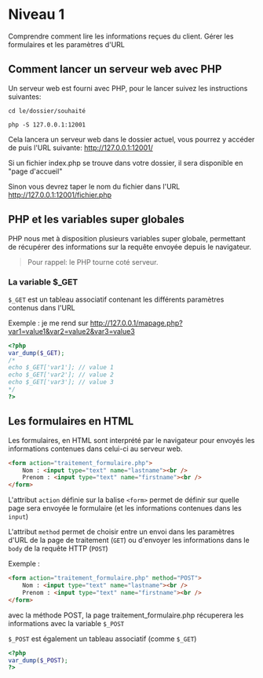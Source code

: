 #  Niveau 1

Comprendre comment lire les informations reçues du client.
Gérer les formulaires et les paramètres d'URL

## Comment lancer un serveur web avec PHP

Un serveur web est fourni avec PHP, pour le lancer suivez les instructions suivantes:

```
cd le/dossier/souhaité

php -S 127.0.0.1:12001
```

Cela lancera un serveur web dans le dossier actuel, vous pourrez y accéder de puis l'URL suivante:
http://127.0.0.1:12001/

Si un fichier index.php se trouve dans votre dossier, il sera disponible en "page d'accueil"

Sinon vous devrez taper le nom du fichier dans l'URL http://127.0.0.1:12001/fichier.php


##  PHP et les variables super globales

PHP nous met à disposition plusieurs variables super globale, permettant de récupérer des informations sur la requête envoyée depuis le navigateur.

> Pour rappel: le PHP tourne coté serveur.

### La variable $_GET

`$_GET` est un tableau associatif contenant les différents paramètres contenus dans l'URL

Exemple :
je me rend sur http://127.0.0.1/mapage.php?var1=value1&var2=value2&var3=value3
```php
<?php
var_dump($_GET);
/*
echo $_GET['var1']; // value 1
echo $_GET['var2']; // value 2
echo $_GET['var3']; // value 3
*/
?>
```

## Les formulaires en HTML

Les formulaires, en HTML sont interprété par le navigateur pour envoyés les informations contenues dans celui-ci au serveur web.

```html
<form action="traitement_formulaire.php">
	Nom : <input type="text" name="lastname"><br />
	Prenom : <input type="text" name="firstname"><br />
</form>
```

L'attribut `action` définie sur la balise `<form>` permet de définir sur quelle page sera envoyée le formulaire (et les informations contenues dans les `input`)

L'attribut `method` permet de choisir entre un envoi dans les paramètres d'URL de la page de traitement (`GET`)
ou d'envoyer les informations dans le `body` de la requête HTTP (`POST`)

Exemple :
```html
<form action="traitement_formulaire.php" method="POST">
	Nom : <input type="text" name="lastname"><br />
	Prenom : <input type="text" name="firstname"><br />
</form>
```

avec la méthode POST, la page traitement_formulaire.php récuperera les informations avec la variable `$_POST`

`$_POST` est également un tableau associatif (comme `$_GET`)

```php
<?php
var_dump($_POST);
?>
```
